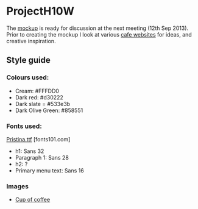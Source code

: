 # ProjectH10W

The [mockup](https://raw.github.com/jrobertson/projecth10w/master/mockup/home.png) is ready for discussion at the next meeting (12th Sep 2013). Prior to creating the mockup I look at various [cafe websites](unrelated-cafe-websites.md) for ideas, and creative inspiration.

## Style guide

### Colours used:

* Cream: #FFFDD0
* Dark red: #d30222
* Dark slate = #533e3b
* Dark Olive Green: #858551

### Fonts used:
[Pristina.ttf](http://www.fonts101.com/fonts/view/Script/18715/Pristina.aspx) [fonts101.com]

* h1: Sans 32
* Paragraph 1: Sans 28
* h2: ?
* Primary menu text: Sans 16

### Images

* [Cup of coffee](http://www.istockphoto.com/stock-photo-14441713-cup-of-coffee.php?st=ba267d7)

